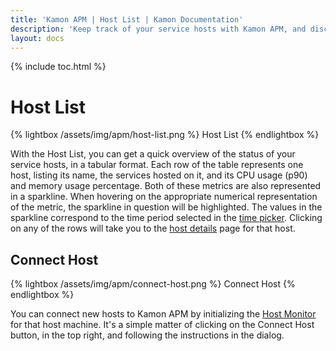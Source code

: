 ```yaml
---
title: 'Kamon APM | Host List | Kamon Documentation'
description: 'Keep track of your service hosts with Kamon APM, and discover CPU or memory bottlenecks at a glance'
layout: docs
---
```


{% include toc.html %}

Host List
=============

{% lightbox /assets/img/apm/host-list.png %}
Host List
{% endlightbox %}

With the Host List, you can get a quick overview of the status of your service hosts, in a tabular format. Each row of the table represents one host, listing its name, the services hosted on it, and its CPU usage (p90) and memory usage percentage. Both of these metrics are also represented in a sparkline. When hovering on the appropriate numerical representation of the metric, the sparkline in question will be highlighted. The values in the sparkline correspond to the time period selected in the [time picker]. Clicking on any of the rows will take you to the [host details] page for that host.

Connect Host
-------------

{% lightbox /assets/img/apm/connect-host.png %}
Connect Host
{% endlightbox %}


You can connect new hosts to Kamon APM by initializing the [Host Monitor] for that host machine. It's a simple matter of clicking on the Connect Host button, in the top right, and following the instructions in the dialog.

[Host Monitor]: ../host-monitor/
[host details]: ../host-details/
[time picker]: ../../general/time-picker/